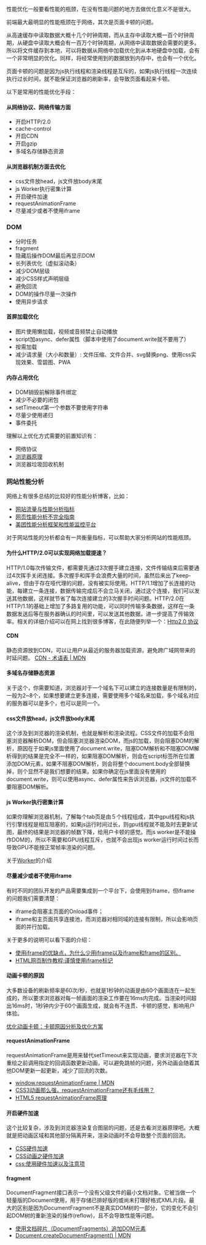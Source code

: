 性能优化一般要看性能的瓶颈，在没有性能问题的地方去做优化意义不是很大。

前端最大最明显的性能瓶颈在于网络，其次是页面卡顿的问题。

从高速缓存中读取数据大概十几个时钟周期，而从主存中读取大概一百个时钟周期，从硬盘中读取大概会有一百万个时钟周期，从网络中读取数据会需要的更多。所以将文件缓存到本地，可以将数据从网络中加载优化到从本地硬盘中加载，会有一个非常明显的优化。同样，将经常使用到的数据放到内存中，也会有一个优化。

页面卡顿的问题是因为js执行线程和渲染线程是互斥的，如果js执行线程一次连续执行过长时间，就不能保证浏览器的刷新率，会导致页面看起来卡顿。

以下是常用的性能优化手段：

#### 从网络协议、网络传输方面
+ 开启HTTP/2.0
+ cache-control
+ 开启CDN
+ 开启gzip
+ 多域名存储静态资源

#### 从浏览器机制方面去优化
+ css文件放head，js文件放body末尾
+ js Worker执行密集计算
+ 开启硬件加速
+ requestAnimationFrame
+ 尽量减少或者不使用iframe

### DOM
+ 分时任务
+ fragment
+ 隐藏后操作DOM最后再显示DOM
+ 长列表优化（虚拟滚动条）
+ 减少DOM层级
+ 减少CSS样式声明层级
+ 避免回流
+ DOM的操作尽量一次操作
+ 使用异步请求

#### 首屏加载优化
+ 图片使用懒加载，视频或音频禁止自动播放
+ script加async、defer属性（脚本中使用了document.write就不要用了）
+ 按需加载
+ 减少请求量（大小和数量）: 文件压缩、文件合并、svg替换png、使用css实现效果、雪碧图、PWA

#### 内存占用优化
+ DOM销毁前解除事件绑定
+ 减少不必要的闭包
+ setTimeout第一个参数不要使用字符串
+ 尽量少使用递归
+ 事件委托


理解以上优化方式需要的前置知识有：
+ 网络协议
+ [浏览器原理](https://www.cnblogs.com/xiaohuochai/p/9174471.html)
+ 浏览器垃圾回收机制

### 网站性能分析
网络上有很多总结的比较好的性能分析博客，比如：
+ [网站流量与性能分析指标](https://blog.csdn.net/zhangjunli/article/details/86523241)
+ [网页性能分析不完全指南](https://segmentfault.com/a/1190000012243560s)
+ [美团性能分析框架和性能监控平台](https://tech.meituan.com/2014/10/29/performance-framework-and-platform.html)

对于网站性能的分析都会有一共衡量指标，可以帮助大家分析网站的性能瓶颈。


#### 为什么HTTP/2.0可以实现网络加载提速？
HTTP/1.0每次传输文件，都需要先通过3次握手建立连接，文件传输结束后需要通过4次挥手关闭连接。多次握手和挥手会浪费大量的时间，虽然后来出了keep-alive，但由于存在哑代理的问题，没有被实际使用。HTTP/1.1增加了长连接的功能，每建立一条连接，数据传输完成后不会立马关闭，通过这个连接，我们可以发送其他数据，这样就节省了每次连接建立的3次握手时间问题。HTTP/2.0在HTTP/1.1的基础上增加了多路复用的功能，可以同时传输多条数据，这样在一条数据发送后等在服务器确认的时间里，可以发送其他数据，进一步提高了传输效率。相关的详细介绍可以在网上找到很多博客，在此随便列举一个：[Http2.0 协议](https://blog.csdn.net/alex_xfboy/article/details/89852132)


#### CDN
静态资源放到CDN，可以让用户从最近的服务器加载资源，避免跨广域网带来的时延问题。
[CDN - 术语表 | MDN](https://developer.mozilla.org/zh-CN/docs/Glossary/CDN)

#### 多域名存储静态资源
关于这个，你需要知道，浏览器对于一个域名下可以建立的连接数量是有限制的，一般为2~8个，如果想要建立更多连接，需要使用多个域名来加载，多个域名对应的服务器可以是多个，也可以是同一个。

#### css文件放head，js文件放body末尾
这个涉及到浏览器的渲染机制，也就是解析和渲染流程。CSS文件的加载不会阻塞浏览器解析DOM，但会阻塞浏览器渲染DOM，而js的加载，则会阻塞DOM的解析，原因在于如果js里面使用了document.write，阻塞DOM解析和不阻塞DOM解析得到的结果是完全不一样的，如果阻塞DOM解析，则会在script标签所在位置添加DOM元素，如果不阻塞DOM解析，则会将整个document.body全部替换掉，则个显然不是我们想要的结果。如果你确定在js里面没有使用的document.write，则可以使用async、defer属性来告诉浏览器，js文件的加载不要阻塞DOM解析。

#### js Worker执行密集计算
如果你理解浏览器机制，了解每个tab页是由５个线程组成，其中gpu线程和js执行引擎线程是相互阻塞的，如果js运行时间过长，则gpu线程就不能及时去更新试图，最终的结果是浏览器的帧数下降，给用户卡顿的感觉。而js worker是不能操作DOM的，所以不需要和GPU线程互斥，也就不会出现js worker运行时间过长而导致GPU不能按正常帧率渲染的问题。

关于[Worker](https://developer.mozilla.org/zh-CN/docs/Web/API/Worker)的介绍

#### 尽量减少或者不使用iframe
有时不同的团队开发的产品需要集成到一个平台下，会使用到iframe，但iframe的问题我们需要清楚：
+ iframe会阻塞主页面的Onload事件；
+ iframe和主页面共享连接池，而浏览器对相同域的连接有限制，所以会影响页面的并行加载。

关于更多的说明可以看下面的介绍：
+ [使用iframe的优缺点，为什么少用iframe以及iframe和frame的区别。](https://www.cnblogs.com/wbxjiayou/p/6136296.html)
+ [HTML网页制作教程:谨慎使用iframe标记](http://www.webjx.com/html-xhtml/webxhtml-15650.html)

#### 动画卡顿的原因
大多数设备的刷新频率是60次/秒，也就是1秒钟的动画是由60个画面连在一起生成的，所以要求浏览器对每一帧画面的渲染工作要在16ms内完成。当渲染时间超出16ms时，1秒钟内少于60个画面生成，就会有不连贯、卡顿的感觉，影响用户体验。

[优化动画卡顿：卡顿原因分析及优化方案](https://juejin.im/post/5c8a1db15188257e9044ec52)

#### requestAnimationFrame
requestAnimationFrame是用来替代setTimeout来实现动画，要求浏览器在下次重绘之前调用指定的回调函数更新动画，可以避免跳帧的问题，另外动画会随着其他DOM更新一起更新，减少了回流的次数。

+ [window.requestAnimationFrame | MDN](https://developer.mozilla.org/zh-CN/docs/Web/API/Window/requestAnimationFrame)
+ [CSS3动画那么强，requestAnimationFrame还有毛线用？](https://www.zhangxinxu.com/wordpress/2013/09/css3-animation-requestanimationframe-tween-%e5%8a%a8%e7%94%bb%e7%ae%97%e6%b3%95/)
+ [HTML5 requestAnimationFrame原理](https://my.oschina.net/pandon/blog/1820000?nocache=1527642618783)

#### 开启硬件加速
这个比较复杂，涉及到浏览器渲染复合图层的问题，还是去看浏览器原理吧。大概就是把动画区域和其他部分隔离开来，渲染动画时不会导致整个页面的回流。

+ [CSS硬件加速](http://ued.chinanetcenter.com/?p=698)
+ [CSS动画之硬件加速](https://www.w3cplus.com/css3/introduction-to-hardware-acceleration-css-animations.html)
+ [css:使用硬件加速以及注意项](https://blog.csdn.net/HUSHILIN001/article/details/88619609)

#### fragment
DocumentFragment接口表示一个没有父级文件的最小文档对象。它被当做一个轻量版的Document使用，用于存储已排好版的或尚未打理好格式XML片段。最大的区别是因为DocumentFragment不是真实DOM树的一部分，它的变化不会引起DOM树的重新渲染的操作(reflow)，且不会导致性能等问题。

+ [使用文档碎片（DocumentFragments）追加DOM元素](https://www.cnblogs.com/jehorn/p/8117100.html)
+ [Document.createDocumentFragment() | MDN](https://developer.mozilla.org/zh-CN/docs/Web/API/Document/createDocumentFragment)